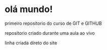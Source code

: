 # olá mundo!
 primeiro repositorio do curso de GIT e GITHUB

 repositorio criado durante uma aula  ao vivo
 
 linha criada direto do site
